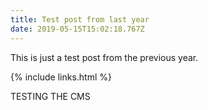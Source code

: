 ```yaml
---
title: Test post from last year
date: 2019-05-15T15:02:18.767Z
---
```

This is just a test post from the previous year.

{% include links.html %}



TESTING THE CMS
